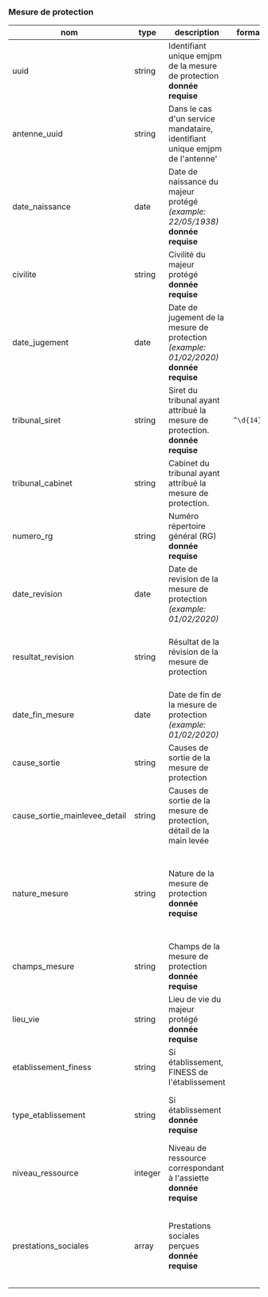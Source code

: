 ### Mesure de protection

|nom|type|description|format|enum|
|-|-|-|-|-|
|uuid|string|Identifiant unique emjpm de la mesure de protection<br>**donnée requise**|||
|antenne_uuid|string|Dans le cas d'un service mandataire, identifiant unique emjpm de l'antenne'|||
|date_naissance|date|Date de naissance du majeur protégé *(example: 22/05/1938)*<br>**donnée requise**|||
|civilite|string|Civilité du majeur protégé<br>**donnée requise**||madame<br>monsieur|
|date_jugement|date|Date de jugement de la mesure de protection *(example: 01/02/2020)*<br>**donnée requise**|||
|tribunal_siret|string|Siret du tribunal ayant attribué la mesure de protection.<br>**donnée requise**|`^\d{14}$`||
|tribunal_cabinet|string|Cabinet du tribunal ayant attribué la mesure de protection.|||
|numero_rg|string|Numéro répertoire général (RG)<br>**donnée requise**|||
|date_revision|date|Date de revision de la mesure de protection *(example: 01/02/2020)*|||
|resultat_revision|string|Résultat de la révision de la mesure de protection||mainlevee<br>masp<br>reduction<br>changement_mesure<br>transfert_famille<br>transfert_autre_mjpm|
|date_fin_mesure|date|Date de fin de la mesure de protection *(example: 01/02/2020)*|||
|cause_sortie|string|Causes de sortie de la mesure de protection||mainlevee<br>deces<br>masp<br>caducite|
|cause_sortie_mainlevee_detail|string|Causes de sortie de la mesure de protection, détail de la main levée||masp<br>maj|
|nature_mesure|string|Nature de la mesure de protection<br>**donnée requise**||curatelle_simple<br>curatelle_renforcee<br>tutelle<br>sauvegarde_justice<br>maj<br>subroge_curateur<br>subroge_tuteur<br>mandat_protection_future<br>mesure_ad_hoc|
|champs_mesure|string|Champs de la mesure de protection<br>**donnée requise**||protection_bien<br>protection_personne<br>protection_bien_personne|
|lieu_vie|string|Lieu de vie du majeur protégé<br>**donnée requise**||domicile<br>etablissement<br>etablissement_conservation_domicile|
|etablissement_finess|string|Si établissement, FINESS de l'établissement|||
|type_etablissement|string|Si établissement<br>**donnée requise**||etablissement_handicapes<br>etablissement_personne_agee<br>autre_etablissement_s_ms<br>etablissement_hospitalier<br>etablissement_psychiatrique|
|niveau_ressource|integer|Niveau de ressource correspondant à l'assiette<br>**donnée requise**|||
|prestations_sociales|array|Prestations sociales perçues<br>**donnée requise**||AAH<br>PCH<br>ASI<br>RSA<br>ALS<br>APL<br>ASPA<br>APA|
